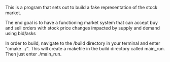 This is a program that sets out to build a fake representation of the stock market. 

The end goal is to have a functioning market system that can accept buy and sell orders with stock price changes impacted by supply and demand using bid/asks

In order to build, navigate to the /build directory in your terminal and enter "cmake ../". This will create a makefile in the build directory 
called main_run. Then just enter ./main_run. 
